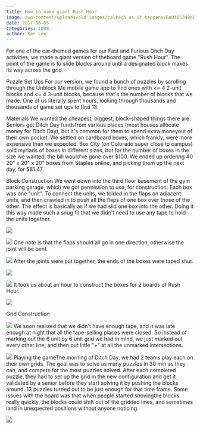 ```yaml
---
title: How to make giant Rush Hour
image: /wp-content/uploads/old_images/caltech_as_it_happens/6a0105349b8251970b01b7c8fc91e5970b.jpg
date: 2017-06-05
categories: 1098
author: Ker Lee
---
```


For one of the car-themed games for our Fast and Furious Ditch Day activities, we made a giant version of theboard game "Rush Hour". The point of the game is to slide blocks around until a designated block makes its way across the grid.

Puzzle Set Ups
For our version, we found a bunch of puzzles by scrolling through the Unblock Me mobile game app to find ones with <= 4 2-unit blocks and <= 4 3-unit blocks, because that's the number of blocks that we made. One of us literally spent hours, looking through thousands and thousands of game set ups to find 13.

Materials
We wanted the cheapest, biggest, block-shaped things there are. Seniors get Ditch Day fundsfrom various places (most houses allocate money for Ditch Day), but it's common for them to spend extra moneyout of their own pocket. We settled on cardboard boxes, which frankly, were more expensive than we expected. Box City (on Colorado super close to campus) sold myriads of boxes in different sizes, but for the number of boxes in the size we wanted, the bill would've gone over $100. We ended up ordering 40 20" x 20" x 20" boxes from Staples online, and picking them up the next day, for $81.47.

Block Construction
We went down into the third floor basement of the gym parking garage, which we got permission to use, for construction. Each box was one "unit". To connect the units, we folded in the flaps on adjacent units, and then crawled in to push all the flaps of one box over those of the other. The effect is basically as if we had slid one box into the other. Doing it this way made such a snug fit that we didn't need to use any tape to hold the units together.


![](/old_images/6a0105349b8251970b01bb099fad4b970d-320wi.jpg)

![](/old_images/6a0105349b8251970b01bb099fad43970d-320wi.jpg)
One note is that the flaps should all go in one direction, otherwise the joint will be bent.


![](/old_images/caltech_as_it_happens/6a0105349b8251970b01bb099fad34970d.jpg)
After the joints were put together, the ends of the boxes were taped shut.


![](/old_images/caltech_as_it_happens/6a0105349b8251970b01bb099fadfe970d.jpg)

![](/old_images/caltech_as_it_happens/6a0105349b8251970b01bb099fae02970d.jpg)
It took us about an hour to construct the boxes for 2 boards of Rush Hour.


![](/old_images/6a0105349b8251970b01bb099fae0c970d-320wi.jpg)

Grid Construction


![](/old_images/caltech_as_it_happens/6a0105349b8251970b01bb099fae06970d.jpg)
We soon realized that we didn't have enough tape, and it was late enough at night that all the tape-selling places were closed. So instead of marking out the 6 unit by 6 unit grid we had in mind, we just marked out every other line, and then put little "+" at all the unmarked intersections.


![](/old_images/6a0105349b8251970b01b8d286ce43970c-320wi.jpg)
Playing the gameThe morning of Ditch Day, we had 2 teams play each on their own grids. The goal was to solve as many puzzles in 30 min as they can, and compete for the most puzzles solved. After each completed puzzle, they had to set up the grid in the new configuration and get it validated by a senior before they start solving it by pushing the blocks around. 13 puzzles turned out to be just enough for that time frame. Some issues with the board was that when people started shovingthe blocks really quickly, the blocks could shift out of the gridded lines, and sometimes land in unexpected positions without anyone noticing.


![](/old_images/caltech_as_it_happens/6a0105349b8251970b01bb099fad47970d.jpg)
